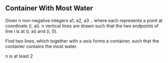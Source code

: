 ## Container With Most Water

Given n non-negative integers a1, a2, a3 .. where each represents a point at coordinate (i, ai). n vertical lines are drawn such that the two endpoints of line i is at (i, ai) and (i, 0).

Find two lines, which together with x-axis forms a container, such that the container contains the most water.

n is at least 2
